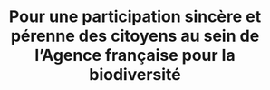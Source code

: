 ---
title: Pour une participation sincère et pérenne des citoyens au sein de l’Agence française pour la biodiversité
organisateur: Consultation menée par l'Agence Française de la Biodiversité
link:
img-bg: mur-vert.png
screenshot: banniere-retraites.png
date-banniere: "démarche en cours"
devoir_de_suite: /usage_citoyens/afb.html

presentation: |-

    Dès 2017, dans le cadre de la construction de l’établissement, l’AFB a lancé une démarche expérimentale d’ateliers de co-construction citoyenne. Ces ateliers ont mobilisé à la fois des citoyens et des agents. 

    L'objectif pour l'Agence était de définir une manière d’associer les citoyens de manière pérenne à la vie et à la gouvernance de l’AFB.

    <a href="/usage/afb.html">En savoir plus sur la démarche</a>

engagements:

dispositif: |-

    * Phase 1 de concertation: ateliers de co-construction (fin 2017-début 2018)

    <a href="https://www.afbiodiversite.fr/index.php/lancement-des-ateliers-de-co-construction-citoyenne">Une présentation des Ateliers de co-construction citoyenne de l’AFB phase 1, sur le site de l’AFB</a>
    {: .text-center }

    * Phase 2 d'expérimentation : ateliers de prototypage (2019-2020)

    <a href="https://www.afbiodiversite.fr/index.php/experimentation-des-projets-co-construits-avec-les-citoyens">Une présentation des Ateliers de co-construction citoyenne de l’AFB phase 2, sur le site de l’AFB</a>
    {: .text-center }

resultats: |-
    
    * Phase 1 de concertation: 50 participants (dont une dizaine d'agents AFB)
    {: .md-4 }

    * Phase 2 d'expérimentation: 26 pour l'expérimentation
    {: .md-4 }

    * <a href="https://www.afbiodiversite.fr/actualites/en-2019-lexperimentation-des-ateliers-de-co-construction-citoyenne-continue ">Consulter l'actualité du projet</a>

devoir_def: |- 
   
    La contrepartie naturelle de la montée en puissance des dispositifs de participation doit être la transparence des résultats auxquels ils aboutissent. Sans cela, la participation a un effet déceptif pour les citoyens qui ont contribué et à qui les commanditaires ne rendent pas compte des résultats. Et le fait de concerter a un effet démobilisateur pour les décideurs publics qui ne savent comment exploiter le matériau recueilli. 

    Le devoir de suite peut se définir comme le(s) engagement(s) qu’un décideur public prend lorsqu’il entreprend une concertation citoyenne et la manière dont il procède pour en assurer la tenue. C’est le fait de revenir vers les citoyens après un temps de concertation pour expliciter la manière dont leurs contributions ont été prises en compte et ont pu modifier l’action de l’administration à la fois sur le processus de décision lié à la question mise en débat mais également sur les pratiques internes à l’administration. En résumé, le devoir de suite c’est faire la preuve de l’impact d’une concertation, faire savoir à quoi sert la participation citoyenne. 

    Le devoir de suite permet au décideur public de faire la preuve de la sincérité et l’honnêteté  de sa démarche. En permettant au décideur d’exploiter politiquement les résultats, il contribue à renforcer la relation de confiance entre l’institution et les citoyens.

devoir: |-

    #### Si l’on considère que le devoir de suite, le fait de revenir vers les citoyens après un temps de concertation est l’un des piliers fondamentaux pour la crédibilité d’une démarche participative, considérez-vous que l’AFB a réussi sur ce point ? 

    Oui, après avoir mené les ateliers de co-construction entre fin 2017 et début 2018, l’AFB a : 

    * réalisé et envoyé aux participants un cahier d’idées qui récapitule une trentaine de propositions citoyennes issues des ateliers (2018) ; 
    * décidé d’étudier la mise en œuvre de cinq projets imaginés par les citoyens, après en avoir évalué la faisabilité : le Comité d’orientation citoyen (COC), les Résidents des Agences régionales de la biodiversité (ARB), les Zones à restaurer (ZAR), le Biodimètre et les Ambassadeurs de la biodiversité ;
    * lancé deux expérimentations avec l’ambition d’associer les citoyens de manière pérenne à la gouvernance et aux missions de l’AFB (2019) :

    **le Comité d’orientation citoyen (l’instance de gouvernance citoyenne de l’AFB)**
    {: .text-center }

    **les Résidents des ARB en Occitanie et en Île-de-France**
    {: .text-center }

    Dans le cadre de ces expérimentations, les citoyens sont amenés à imaginer le fonctionnement de ces nouvelles instances et à définir le cadre de leur intervention. Il s’agit réellement d’un processus de co-construction avec eux. L’expérimentation est divisée en deux étapes : la première concerne le prototypage (la définition du rôle et du fonctionnement de l’instance) et la seconde concerne l’exercice. Les idées issues de ces ateliers ont également permis d’alimenter la réflexion engagée avec les agents sur le projet d’établissement. 

    #### Le fait d’associer des citoyens a-t-il eu un impact sur l’organisation de l’AFB (fonctionnement des services entre eux et avec leurs partenaires…) ?  

    Dans le cadre des Résidents de l’ARB Île-de-France, les Résidents ont travaillé sur trois projets identifiés par l’ARB. Cela leur a permis d’identifier à quelles étapes des projets ils souhaiteraient intervenir et comment. Ces propositions seront discutées avec la direction de l’ARB et ses équipes projet fin 2019. Les Résidents travailleront concrètement dessus en 2020. 

    Dans le cadre du partenariat avec les ARB, l’équipe projet a eu l’opportunité de présenter les démarches lors des instances décisionnelles des deux ARB partenaires. Ces échanges permettent de donner une meilleure visibilité aux démarches de mobilisation citoyenne mais aussi de créer un meilleur lien entre les instances décisionnelles et les citoyens.  

    Le fait d’associer les citoyens à la gouvernance de l’AFB et des ARB, a permis aux différentes instances de gouvernance (conseil d’administration, comité d’orientation et comité des partenaires) de se questionner et de modifier leurs représentations sur ce qu’est l’exercice du pouvoir et le partage de celui-ci avec des citoyens. On estime qu’une fois que les instances citoyennes seront amenées à exercer leur pouvoir, cela pourra modifier la gouvernance même de l’AFB et donc son organisation.  

    #### Selon vous, quels sont les critères sur lesquels on pourrait évaluer l’impact de la concertation sur l’AFB ?

    Afin d’évaluer l’impact de la démarche sur l’AFB, nous avons associé dès le départ une chercheuse du Muséum national d’histoire naturelle. Elle observe et participe aux travaux des différents groupes de citoyens. Le résultat de sa recherche permettra, entre autres, d’évaluer l’impact des Ateliers sur l’AFB. Cette étude vise à mesurer l’évolution des représentations sur la biodiversité et la citoyenneté sur l’ensemble des acteurs parties prenantes de l’expérimentation (citoyens, partenaires, services, équipe projet, etc.). 

    #### Quels sont les freins au devoir de suite ? Y a-t-il des facteurs qui limitent la possibilité de prendre en compte l’avis des citoyens ? Lesquels ? 

    Bien que nos démarches visent à associer les citoyens à la gouvernance de l’institution, l’avis des citoyens demeure consultatif. La décision finale revient toujours aux instances décisionnelles. 

    L’agenda de l’AFB et ses différentes priorités peuvent aussi être considérés comme un facteur qui limite la possibilité de prendre en compte l’avis des citoyens. Dans le cadre du Comité d’orientation citoyen, cet élément a été relevé et les citoyens sont conscients du fait que l’agenda de l’AFB est prioritaire et que cela peut faire évoluer la nature de leurs travaux. 

    Un autre frein est la manière dont les démarches participatives sont perçues au sein des directions de l’AFB, ainsi que la conviction de certains qu’il s’agirait par exemple d’une perte de temps. 


annexes:
---